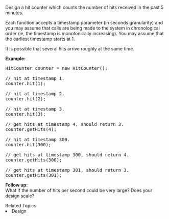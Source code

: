 <p>Design a hit counter which counts the number of hits received in the past 5 minutes.</p>

<p>Each function accepts a timestamp parameter (in seconds granularity) and you may assume that calls are being made to the system in chronological order (ie, the timestamp is monotonically increasing). You may assume that the earliest timestamp starts at 1.</p>

<p>It is possible that several hits arrive roughly at the same time.</p>

<p><b>Example:</b></p>

<pre>
HitCounter counter = new HitCounter();

// hit at timestamp 1.
counter.hit(1);

// hit at timestamp 2.
counter.hit(2);

// hit at timestamp 3.
counter.hit(3);

// get hits at timestamp 4, should return 3.
counter.getHits(4);

// hit at timestamp 300.
counter.hit(300);

// get hits at timestamp 300, should return 4.
counter.getHits(300);

// get hits at timestamp 301, should return 3.
counter.getHits(301); 
</pre>

<p><b>Follow up:</b><br />
What if the number of hits per second could be very large? Does your design scale?</p><div><div>Related Topics</div><div><li>Design</li></div></div>